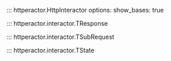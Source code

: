 <style>
.md-content__inner > h1:nth-child(1) {
  display: none;
}
</style>

::: httperactor.HttpInteractor
    options:
        show_bases: true

::: httperactor.interactor.TResponse

::: httperactor.interactor.TSubRequest

::: httperactor.interactor.TState
